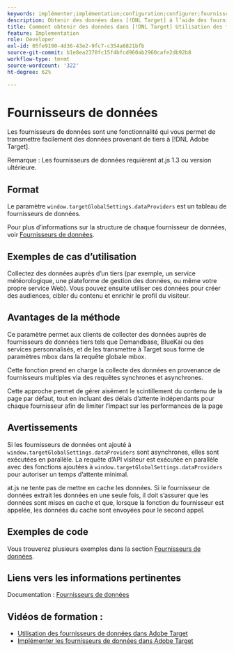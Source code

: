 ```yaml
---
keywords: implémenter;implémentation;configuration;configurer;fournisseurs de données
description: Obtenir des données dans [!DNL Target] à l’aide des fournisseurs de données.
title: Comment obtenir des données dans [!DNL Target] Utilisation des fournisseurs de données ?
feature: Implementation
role: Developer
exl-id: 05fe9190-4d36-43e2-9fc7-c354a6821bfb
source-git-commit: b1e8ea2370fc15f4bfcd960ab2960cafe2db92b8
workflow-type: tm+mt
source-wordcount: '322'
ht-degree: 62%

---
```


# Fournisseurs de données

Les fournisseurs de données sont une fonctionnalité qui vous permet de transmettre facilement des données provenant de tiers à [!DNL Adobe Target].

Remarque : Les fournisseurs de données requièrent at.js 1.3 ou version ultérieure.

## Format

Le paramètre `window.targetGlobalSettings.dataProviders` est un tableau de fournisseurs de données.

Pour plus d’informations sur la structure de chaque fournisseur de données, voir [Fournisseurs de données](https://developer.adobe.com/target/implement/client-side/atjs/atjs-functions/targetglobalsettings/).

## Exemples de cas d’utilisation

Collectez des données auprès d’un tiers (par exemple, un service météorologique, une plateforme de gestion des données, ou même votre propre service Web). Vous pouvez ensuite utiliser ces données pour créer des audiences, cibler du contenu et enrichir le profil du visiteur.

## Avantages de la méthode

Ce paramètre permet aux clients de collecter des données auprès de fournisseurs de données tiers tels que Demandbase, BlueKai ou des services personnalisés, et de les transmettre à Target sous forme de paramètres mbox dans la requête globale mbox.

Cette fonction prend en charge la collecte des données en provenance de fournisseurs multiples via des requêtes synchrones et asynchrones.

Cette approche permet de gérer aisément le scintillement du contenu de la page par défaut, tout en incluant des délais d’attente indépendants pour chaque fournisseur afin de limiter l’impact sur les performances de la page

## Avertissements

Si les fournisseurs de données ont ajouté à `window.targetGlobalSettings.dataProviders` sont asynchrones, elles sont exécutées en parallèle. La requête d’API visiteur est exécutée en parallèle avec des fonctions ajoutées à `window.targetGlobalSettings.dataProviders` pour autoriser un temps d’attente minimal.

at.js ne tente pas de mettre en cache les données. Si le fournisseur de données extrait les données en une seule fois, il doit s’assurer que les données sont mises en cache et que, lorsque la fonction du fournisseur est appelée, les données du cache sont envoyées pour le second appel.

## Exemples de code

Vous trouverez plusieurs exemples dans la section [Fournisseurs de données](https://developer.adobe.com/target/implement/client-side/atjs/atjs-functions/targetglobalsettings/).

## Liens vers les informations pertinentes

Documentation : [Fournisseurs de données](https://developer.adobe.com/target/implement/client-side/atjs/atjs-functions/targetglobalsettings/)

## Vidéos de formation :

* [Utilisation des fournisseurs de données dans Adobe Target](https://helpx.adobe.com/fr/target/kt/using/dataProviders-atjs-feature-video-use.html)
* [Implémenter les fournisseurs de données dans Adobe Target](https://helpx.adobe.com/fr/target/kt/using/dataProviders-atjs-technical-video-implement.html)
